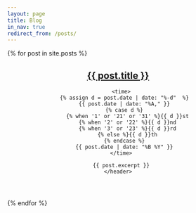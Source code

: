 ```yaml
---
layout: page
title: Blog
in_nav: true
redirect_from: /posts/
---
```


{% for post in site.posts %}
  <article>
    <header class="post-header">
      <h2><a href="{{ post.url }}">{{ post.title }}</a></h2>

      <time>
        {% assign d = post.date | date: "%-d"  %}
        {{ post.date | date: "%A," }}
        {% case d %}
          {% when '1' or '21' or '31' %}{{ d }}st
          {% when '2' or '22' %}{{ d }}nd
          {% when '3' or '23' %}{{ d }}rd
          {% else %}{{ d }}th
        {% endcase %}
        {{ post.date | date: "%B %Y" }}
      </time>

      {{ post.excerpt }}
    </header>
  </article>
{% endfor %}
